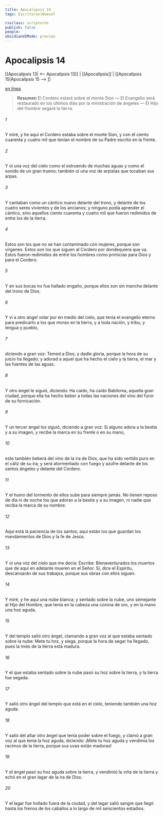 ```yaml
---
title: Apocalipsis 14
tags: Escrituras\NuevoT

cssclass: scriptures
publish: false
people:
obsidianUIMode: preview
---
```


# Apocalipsis 14
[[Apocalipsis 13| <-- Apocalipsis 13]] | [[Apocalipsis]] | [[Apocalipsis 15|Apocalipsis 15 --> ]]

[en línea](https://churchofjesuschrist.org/study/scriptures/nt/rev/14?lang=spa)

> __Resumen__
El Cordero estará sobre el monte Sion — El Evangelio será restaurado en los últimos días por la ministración de ángeles — El Hijo del Hombre segará la tierra.

###### 1 
Y miré, y he aquí el Cordero estaba sobre el monte Sion, y con él ciento cuarenta y cuatro mil que tenían el nombre de su Padre escrito en la frente.

###### 2 
Y oí una voz del cielo como el estruendo de muchas aguas y como el sonido de un gran trueno; también oí una voz de arpistas que tocaban sus arpas.

###### 3 
Y cantaban como un cántico nuevo delante del trono, y delante de los cuatro seres vivientes y de los ancianos; y ninguno podía aprender el cántico, sino aquellos ciento cuarenta y cuatro mil que fueron redimidos de entre los de la tierra.

###### 4 
Estos son los que no se han contaminado con mujeres, porque son vírgenes. Estos son los que siguen al Cordero por dondequiera que va. Estos fueron redimidos de entre los hombres como primicias para Dios y para el Cordero.

###### 5 
Y en sus bocas no fue hallado engaño, porque ellos son sin mancha delante del trono de Dios.

###### 6 
Y vi a otro ángel volar por en medio del cielo, que tenía el evangelio eterno para predicarlo a los que moran en la tierra, y a toda nación, y tribu, y lengua y pueblo,

###### 7 
diciendo a gran voz: Temed a Dios, y dadle gloria, porque la hora de su juicio ha llegado; y adorad a aquel que ha hecho el cielo y la tierra, el mar y las fuentes de las aguas.

###### 8 
Y otro ángel le siguió, diciendo: Ha caído, ha caído Babilonia, aquella gran ciudad, porque ella ha hecho beber a todas las naciones del vino del furor de su fornicación.

###### 9 
Y un tercer ángel los siguió, diciendo a gran voz: Si alguno adora a la bestia y a su imagen, y recibe la marca en su frente o en su mano,

###### 10 
este también beberá del vino de la ira de Dios, que ha sido vertido puro en el cáliz de su ira; y será atormentado con fuego y azufre delante de los santos ángeles y delante del Cordero.

###### 11 
Y el humo del tormento de ellos sube para siempre jamás. No tienen reposo de día ni de noche los que adoran a la bestia y a su imagen, ni nadie que reciba la marca de su nombre.

###### 12 
Aquí está la paciencia de los santos; aquí están los que guardan los mandamientos de Dios y la fe de Jesús.

###### 13 
Y oí una voz del cielo que me decía: Escribe: Bienaventurados los muertos que de aquí en adelante mueren en el Señor. Sí, dice el Espíritu, descansarán de sus trabajos, porque sus obras con ellos siguen.

###### 14 
Y miré, y he aquí una nube blanca; y sentado sobre la nube, uno semejante al Hijo del Hombre, que tenía en la cabeza una corona de oro, y en la mano una hoz aguda.

###### 15 
Y del templo salió otro ángel, clamando a gran voz al que estaba sentado sobre la nube: Mete tu hoz, y siega, porque la hora de segar ha llegado, pues la mies de la tierra está madura.

###### 16 
Y el que estaba sentado sobre la nube pasó su hoz sobre la tierra, y la tierra fue segada.

###### 17 
Y salió otro ángel del templo que está en el cielo, teniendo también una hoz aguda.

###### 18 
Y salió del altar otro ángel que tenía poder sobre el fuego, y clamó a gran voz al que tenía la hoz aguda, diciendo: ¡Mete tu hoz aguda y vendimia los racimos de la tierra, porque sus uvas están maduras!

###### 19 
Y el ángel pasó su hoz aguda sobre la tierra, y vendimió la viña de la tierra y echó  en el gran lagar de la ira de Dios.

###### 20 
Y el lagar fue hollado fuera de la ciudad, y del lagar salió sangre que llegó hasta los frenos de los caballos a lo largo de mil seiscientos estadios.

